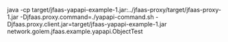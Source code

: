 java -cp target/jfaas-yapapi-example-1.jar:../jfaas-proxy/target/jfaas-proxy-1.jar -Djfaas.proxy.command=./yapapi-command.sh -Djfaas.proxy.client.jar=target/jfaas-yapapi-example-1.jar network.golem.jfaas.example.yapapi.ObjectTest
